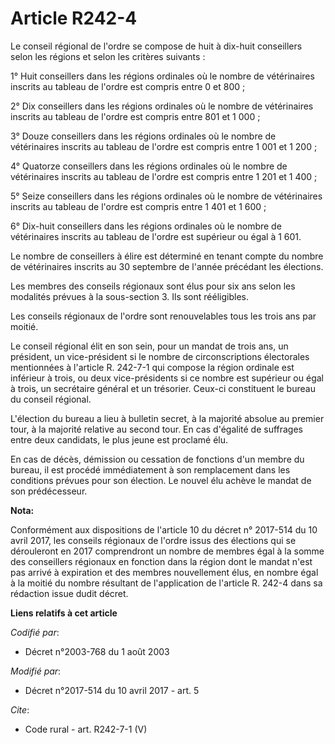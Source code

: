 # Article R242-4

Le conseil régional de l'ordre se compose de huit à dix-huit conseillers selon les régions et selon les critères suivants : 

1° Huit conseillers dans les régions ordinales où le nombre de vétérinaires inscrits au tableau de l'ordre est compris entre
0 et 800 ; 

2° Dix conseillers dans les régions ordinales où le nombre de vétérinaires inscrits au tableau de l'ordre est compris entre
801 et 1 000 ; 

3° Douze conseillers dans les régions ordinales où le nombre de vétérinaires inscrits au tableau de l'ordre est compris entre
1 001 et 1 200 ; 

4° Quatorze conseillers dans les régions ordinales où le nombre de vétérinaires inscrits au tableau de l'ordre est compris
entre 1 201 et 1 400 ; 

5° Seize conseillers dans les régions ordinales où le nombre de vétérinaires inscrits au tableau de l'ordre est compris entre
1 401 et 1 600 ; 

6° Dix-huit conseillers dans les régions ordinales où le nombre de vétérinaires inscrits au tableau de l'ordre est supérieur
ou égal à 1 601. 

Le nombre de conseillers à élire est déterminé en tenant compte du nombre de vétérinaires inscrits au 30 septembre de l'année
précédant les élections. 

Les membres des conseils régionaux sont élus pour six ans selon les modalités prévues à la sous-section 3. Ils sont
rééligibles. 

Les conseils régionaux de l'ordre sont renouvelables tous les trois ans par moitié. 

Le conseil régional élit en son sein, pour un mandat de trois ans, un président, un vice-président si le nombre de
circonscriptions électorales mentionnées à l'article R. 242-7-1 qui compose la région ordinale est inférieur à trois, ou deux
vice-présidents si ce nombre est supérieur ou égal à trois, un secrétaire général et un trésorier. Ceux-ci constituent le
bureau du conseil régional. 

L'élection du bureau a lieu à bulletin secret, à la majorité absolue au premier tour, à la majorité relative au second tour.
En cas d'égalité de suffrages entre deux candidats, le plus jeune est proclamé élu. 

En cas de décès, démission ou cessation de fonctions d'un membre du bureau, il est procédé immédiatement à son remplacement
dans les conditions prévues pour son élection. Le nouvel élu achève le mandat de son prédécesseur.

**Nota:**

Conformément aux dispositions de l'article 10 du décret n° 2017-514 du 10 avril 2017, les conseils régionaux de l'ordre issus
des élections qui se dérouleront en 2017 comprendront un nombre de membres égal à la somme des conseillers régionaux en
fonction dans la région dont le mandat n'est pas arrivé à expiration et des membres nouvellement élus, en nombre égal à la
moitié du nombre résultant de l'application de l'article R. 242-4 dans sa rédaction issue dudit décret.

**Liens relatifs à cet article**

_Codifié par_:

  - Décret n°2003-768 du 1 août 2003

_Modifié par_:

  - Décret n°2017-514 du 10 avril 2017 - art. 5

_Cite_:

  - Code rural - art. R242-7-1 (V)
